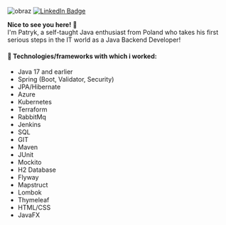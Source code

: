 ![obraz](https://user-images.githubusercontent.com/42815359/160860856-b7f16617-00b7-406f-aa82-fc59b2799ef0.png)
[![LinkedIn Badge](https://img.shields.io/badge/LinkedIn-Profile-informational?style=flat&logo=linkedin&logoColor=white&color=0D76A8)](https://www.linkedin.com/in/patryk-chojnacki96/)

**Nice to see you here!** 👋 
</br>
I'm Patryk, a self-taught Java enthusiast from Poland who takes his first serious steps in the IT world as a Java Backend Developer!
</br>


#### :wrench: Technologies/frameworks with which i worked:
- Java 17 and earlier
- Spring (Boot, Validator, Security)
- JPA/Hibernate
- Azure
- Kubernetes
- Terraform
- RabbitMq
- Jenkins
- SQL
- GIT
- Maven
- JUnit
- Mockito
- H2 Database
- Flyway
- Mapstruct
- Lombok
- Thymeleaf
- HTML/CSS
- JavaFX
